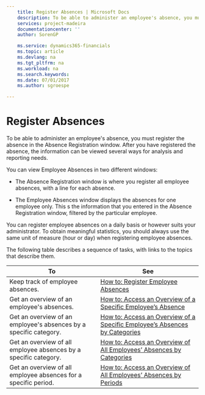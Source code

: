 ```yaml
---
    title: Register Absences | Microsoft Docs
    description: To be able to administer an employee's absence, you must register the absence in the Absence Registration window. After you have registered the absence, the information can be viewed several ways for analysis and reporting needs.
    services: project-madeira
    documentationcenter: ''
    author: SorenGP

    ms.service: dynamics365-financials
    ms.topic: article
    ms.devlang: na
    ms.tgt_pltfrm: na
    ms.workload: na
    ms.search.keywords:
    ms.date: 07/01/2017
    ms.author: sgroespe

---
```

# Register Absences
To be able to administer an employee's absence, you must register the absence in the Absence Registration window. After you have registered the absence, the information can be viewed several ways for analysis and reporting needs.  
  
 You can view Employee Absences in two different windows:  
  
-   The Absence Registration window is where you register all employee absences, with a line for each absence.  
  
-   The Employee Absences window displays the absences for one employee only. This s the information that you entered in the Absence Registration window, filtered by the particular employee.  
  
 You can register employee absences on a daily basis or however suits your administrator. To obtain meaningful statistics, you should always use the same unit of measure (hour or day) when registering employee absences.  
  
 The following table describes a sequence of tasks, with links to the topics that describe them.   
  
|**To**|**See**|  
|------------|-------------|  
|Keep track of employee absences.|[How to: Register Employee Absences](../how-to-register-employee-absences.md)|  
|Get an overview of an employee's absences.|[How to: Access an Overview of a Specific Employee’s Absence](../how-to-access-an-overview-of-a-specific-employee’s-absence.md)|  
|Get an overview of an employee's absences by a specific category.|[How to: Access an Overview of a Specific Employee’s Absences by Categories](../how-to-access-an-overview-of-a-specific-employee’s-absences-by-categories.md)|  
|Get an overview of all employee absences by a specific category.|[How to: Access an Overview of All Employees’ Absences by Categories](../how-to-access-an-overview-of-all-employees’-absences-by-categories.md)|  
|Get an overview of all employee absences for a specific period.|[How to: Access an Overview of All Employees’ Absences by Periods](../how-to-access-an-overview-of-all-employees’-absences-by-periods.md)|